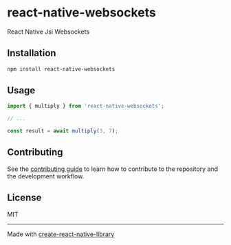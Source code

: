 # react-native-websockets

React Native Jsi Websockets

## Installation

```sh
npm install react-native-websockets
```

## Usage

```js
import { multiply } from 'react-native-websockets';

// ...

const result = await multiply(3, 7);
```

## Contributing

See the [contributing guide](CONTRIBUTING.md) to learn how to contribute to the repository and the development workflow.

## License

MIT

---

Made with [create-react-native-library](https://github.com/callstack/react-native-builder-bob)
